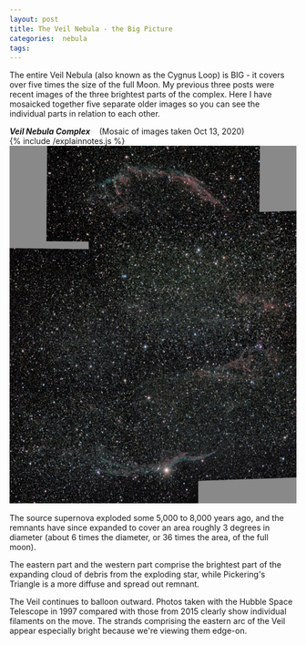 ```yaml
---
layout: post
title: The Veil Nebula - the Big Picture
categories:  nebula  
tags:  
---
```


The entire Veil Nebula (also known as the Cygnus Loop) is BIG - it covers over five times the size of the full Moon.  My previous three posts were recent images of the three brightest parts of the complex.  Here I have mosaicked together five separate older images so you can see the individual parts in relation to each other.

_**Veil Nebula Complex**_  &nbsp;&nbsp; (Mosaic of images taken Oct 13, 2020)<br>
{% include /explainnotes.js %}
<img src = "/images/ngc6995_2020-10-13_mosaic5xD.jpg"
alt = "ngc6995 seen using Celestron RASA 8 and ZWO ASI183MC"
onmouseover = "this.src='/images/ngc6995_2020-10-13_mosaic5xd_notes.jpg'"
onmouseout = "this.src='/images/ngc6995_2020-10-13_mosaic5xD.jpg'"
/><br>

The source supernova exploded some 5,000 to 8,000 years ago, and the remnants have since expanded to cover an area roughly 3 degrees in diameter (about 6 times the diameter, or 36 times the area, of the full moon).

The eastern part and the western part comprise the brightest part of the expanding cloud of debris  from the exploding star, while Pickering's Triangle is a more diffuse and spread out remnant.

The Veil continues to balloon outward. Photos taken with the Hubble Space Telescope in 1997 compared with those from 2015 clearly show individual filaments on the move. The strands comprising the eastern arc of the Veil appear especially bright because we're viewing them edge-on. 